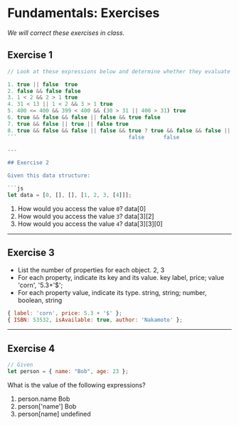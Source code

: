 # Fundamentals: Exercises

_We will correct these exercises in class._

## Exercise 1

```js
// Look at these expressions below and determine whether they evaluate to true or false

1. true || false  true
2. false && false false
3. 1 < 2 && 2 > 1 true
4. 31 < 13 || 1 < 2 && 3 > 1 true
5. 400 <= 400 && 399 < 400 && (30 > 31 || 400 > 31) true
6. true && false && false || false && true false
7. true && false || true || false true
8. true && false && false || false && true ? true && false && false || false && true : 1 < 2 && 2 > 1
```                                   false      false

---

## Exercise 2

Given this data structure:

```js
let data = [0, [], [], [1, 2, 3, [4]]];
```

1. How would you access the value `0`? data[0]
2. How would you access the value `3`? data[3][2]
3. How would you access the value `4`? data[3][3][0]

---

## Exercise 3

- List the number of properties for each object. 2, 3
- For each property, indicate its key and its value. key label, price; value 'corn', '5.3+'$'; 
- For each property value, indicate its type. string, string; number, boolean, string

```js
{ label: 'corn', price: 5.3 + '$' };
{ ISBN: 53532, isAvailable: true, author: 'Nakamoto' };
```

---

## Exercise 4

```js
// Given
let person = { name: "Bob", age: 23 };
```

What is the value of the following expressions?

1. person.name Bob
2. person['name'] Bob
3. person[name] undefined
